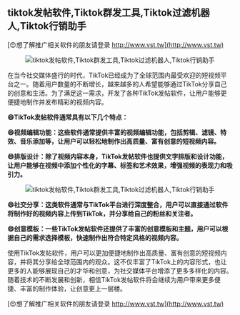 ## **tiktok发帖软件,Tiktok群发工具,Tiktok过滤机器人,Tiktok行销助手**

[😍想了解推广相关软件的朋友请登录 http://www.vst.tw](http://www.vst.tw)

 <center><img src="https://vst.tw/MP4/tuiguang/png/3.png" alt="tiktok发帖软件,Tiktok群发工具,Tiktok过滤机器人,Tiktok行销助手"></center>

在当今社交媒体盛行的时代，TikTok已经成为了全球范围内最受欢迎的短视频平台之一。随着用户数量的不断增长，越来越多的人希望能够通过TikTok分享自己的创意和生活。为了满足这一需求，开发了各种TikTok发帖软件，让用户能够更便捷地制作并发布精彩的视频内容。

**😄TikTok发帖软件通常具有以下几个特点：**

**😄视频编辑功能：这些软件通常提供丰富的视频编辑功能，包括剪辑、滤镜、特效、音乐添加等，让用户可以轻松地制作出高质量、富有创意的短视频内容。**

**😄排版设计：除了视频内容本身，TikTok发帖软件也提供文字排版和设计功能，让用户能够在视频中添加个性化的字幕、标签和艺术效果，增强视频的表现力和吸引力。**

 <center><img src="https://vst.tw/MP4/tuiguang/png/4.png" alt="tiktok发帖软件,Tiktok群发工具,Tiktok过滤机器人,Tiktok行销助手"></center>

**😄社交分享：这类软件通常与TikTok平台进行深度整合，用户可以直接通过软件将制作好的视频内容上传到TikTok，并分享给自己的粉丝和关注者。**

**😄创意模板：一些TikTok发帖软件还提供了丰富的创意模板和主题，用户可以根据自己的需求选择模板，快速制作出符合特定风格的视频内容。**

使用TikTok发帖软件，用户可以更加便捷地制作出高质量、富有创意的短视频内容，并将其分享给全球范围内的观众。这不仅丰富了TikTok上的内容形式，也让更多的人能够展现自己的才华和创意，为社交媒体平台增添了更多多样化的内容。随着技术的不断发展和创新，相信TikTok发帖软件将会继续为用户带来更多便捷、丰富的制作体验，让创意更上一层楼。

[😍想了解推广相关软件的朋友请登录 http://www.vst.tw](http://www.vst.tw)



